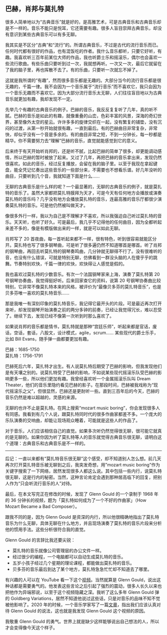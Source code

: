 <div class="inner">
<h2>巴赫，肖邦与莫扎特</h2>
<p>很多人简单地以为“古典音乐”就是好的，是高雅艺术，可是古典音乐和古典音乐却是不一样的。音乐不能只是悦耳，它还需要有趣。很多人盲目崇拜古典音乐，却没有意识到某些古典音乐可以有多无聊。</p>
<p>我其实是不区分“古典”和“流行”的。所谓古典音乐，不过是古代的流行音乐而已。任何时代都有很好的作品，也有混饭吃的作者。我什么音乐都听，只要它好听，有趣。我喜欢听三百年前某位大师的作品，我也听爵士乐和摇滚乐，偶尔也会喜欢一些流行歌曲。有些乐曲只要听到过一次，我就想再听。一次又一次，最后它就留在了我的脑子里，再也挥散不去了。有的乐曲，只要听一次就忘不掉了。</p>
<p>这就是我所谓的“有趣”，然而很多音乐都是无趣的。大部分当今的流行音乐都是很无趣的，千篇一律。我不会因为一个音乐属于“流行音乐”而不喜欢它，我只会因为一个音乐无趣而不喜欢它。因为大部分流行音乐太无聊，人们往往盲目地以为古典音乐就更加有趣，我却发现不一定。</p>
<p>先举几个有趣的古典音乐的例子。巴赫的音乐，我反反复复听了几年，真的听不腻。巴赫的音乐是如此的有趣，就像重叠的山峦，色彩丰富的风景，深海的奇幻世界，甚至像外太空的星云。许许多多的旋律交织在一起，没有繁复的铺垫，没有沉闷的过渡，从第一秒开始就很有趣，一直到最后。有的巴赫曲目非常复杂，非常快，却似乎没有一个音是多余的。有的曲目非常之短，不到一分钟长，每一秒都是精华。你不需要努力去“理解”巴赫的音乐，直觉就能感觉到它的意义。</p>
<p>后来终于有天开始听肖邦的，还是听不腻，比起巴赫的简单了很多，却更能调动感情，所以巴赫的暂时被放了起来。又过了几年，再把巴赫的音乐拿出来，发现仍然很喜欢。如此的音乐，经过反复播放，会留在我的脑子里。以至于我现在拿起键盘，能全凭记忆奏出这些音乐的一些部分来，不需要也不想看乐谱。好几年没听的曲目，只要听到几个音，我就知道下面是什么……</p>
<p>无聊的古典音乐是什么样的呢？一个最显著的，无聊的古典音乐的例子，就是莫扎特的音乐了。虽然大家都把莫扎特膜拜为天才，可是今天有任何地方会播放或演奏莫扎特的音乐吗？几乎没有地方会播放莫扎特的音乐，连最高雅的音乐厅都很少演奏莫扎特的音乐。可是他仍然被叫做天才。</p>
<p>像很多外行一样，我以为自己是不理解才不喜欢，所以我强迫自己听过莫扎特的音乐。天天听，也听了好久。可是最后，我几乎不记得他的任何曲目，因为全都听起来差不多的，像是有模版做出来的一样，就是可以如此无聊。</p>
<p>肖邦写了 20 首夜曲，每一首听起来都不一样，很有特色，听到很容易就能区分开。莫扎特也写了很多钢琴曲，可是听了很多遍仍然不知道哪首是哪首。听了肖邦的钢琴曲，再回去听莫扎特的钢琴奏鸣曲，几分钟就无聊得不行了。没有很难听的音，也没有什么错误，可就是特别无聊，仿佛看到一群没头脑的人在傻乎乎的跳舞。节奏特别欢快，千篇一律的欢快，欢快得让人感觉是假的。</p>
<p>我也喜欢过莫扎特的少数音乐。有次一个法国钢琴家来上海，演奏了莫扎特第 20 号钢琴协奏曲，我觉得挺好听。后来回家查它的资料，说第 20 号钢琴协奏曲比较特别，它非常不像莫扎特本来的风格，被评价为“最像贝多芬的莫扎特音乐”，也是贝多芬唯一喜欢的莫扎特音乐……</p>
<p>那是我唯一有深刻印象的莫扎特音乐，我记得它最开头的片段。可是最近再次打开来听，却发现钢琴开始演奏之前的两分多钟的前奏，已经让我觉得冗长，难以忍受了。继续下去，发现已经不像第一次听到时那么喜欢了。</p>
<p>如果说肖邦的音乐都是情书，莫扎特就是那种“宫廷乐师”，听起来都是官话，废话，空话，套话，八股文，设计模式，agile，scrum…… 某些现代的爵士乐手，比如 Bill Evans，随手弹一曲都要更加有趣。</p>
<p>巴赫：1685-1750 <br />
莫扎特：1756-1791</p>
<p>巴赫死后六年，莫扎特才出生。有人说莫扎特后期受了巴赫的影响，但我发现他们是有天壤之别的。说莫扎特受了巴赫的影响，不如说某些现代摇滚乐队受巴赫的影响更多一些，所以他们更加有趣。我曾经喜欢听一个金属摇滚乐队叫 Dream Theater，他们的音乐里隐约看见巴赫的影子。在那段时间，巴赫被我戏称为“现代摇滚乐之父”，但很显然，巴赫还是更耐听一些。直到三百年后的今天，巴赫的音乐仍然是难以超越的，灵感的来源。</p>
<p>无聊的也许不止是莫扎特。在网上搜索“mozart music boring”，你会发现很多人有同感。我看到有几个人说，跟莫扎特同时代的很多作曲家都差不多。一个庞大的乐队演奏的交响曲，却能让现场观众睡着，可能就是这些人的作品了。</p>
<p>对于音乐，人们应该相信自己的直觉。如果多次听仍然觉得很无聊，很可能它就真的是无聊的。如果你因为听了莫扎特等人的音乐就觉得古典音乐很无聊，请明白这个道理：古典音乐和古典音乐是不一样的。</p>
<hr />
<p>后记：一直以来都有“莫扎特音乐很无聊”这个感受，却不知道别人怎么想。前几天再次打开莫扎特音乐被无聊到之后，我突发奇想，用”mozart music boring”作为关键字搜索了一下网络，居然发现很多人都这么说。其中包括一些内行，说莫扎特很无聊，这是行内的秘密。当然，这种言论肯定会遇到那种居高临下的回复，把别人作为“只会听流行音乐的人”对待。</p>
<p>最后，在本文写完正在修改的时候，发现了 Glenn Gould 的一个录制于 1968 年的 36 分钟长的视频，题为「莫扎特如何成为了一个不好的作曲家」（How Mozart Became a Bad Composer）。</p>
<p>跟我不同的是，因为 Glenn Gould 是资深的内行，所以他很精确地指出了莫扎特音乐为什么无聊，具体无聊在什么地方，并且现场演奏了莫扎特的音乐片段来分析他的惯用手法。这些分析很符合我的直觉。</p>
<p>Glenn Gould 的言辞比我还要尖锐：</p>
<ul>
<li>莫扎特的音乐就像公司管理层的办公文件一样。</li>
<li>经过很少的编程，一个电脑都可以自动生成莫扎特的音乐。</li>
<li>五岁小孩子经过几个星期的理论课程，都能做出莫扎特的音乐。</li>
<li>贝多芬的音乐最后到达了某个地方，莫扎特急急忙忙却不知道去了哪里。</li>
</ul>
<p>有兴趣的人可以在 YouTube 看一下这个<a href="https://youtu.be/1pR74rorRxs">视频</a>。当然就算是 Glenn Gould，说出这种话都是需要勇气的。他发表这些言论之后引起了强烈的震动，很多人长久以来也把他作为异端邪说，以至于这个视频隐藏之深。我听了这么多年 Glenn Gould 弹的 Goldberg Variations，居然不知道他说过这些话，只是对音乐的品味不知不觉被他影响了。2020 年的时候，一个音乐学家写了一篇<a href="https://blogs.loc.gov/music/2020/04/the-unpopular-opinions-of-glenn-gould-or-how-mozart-became-a-bad-composer">文章</a>，指出我们应该认真对待 Glenn Gould 的说法，这也就是我发现 Glenn Gould 这个视频的原因。</p>
<p>我敬重 Glenn Gould 的勇气。世界上就是缺少这样能够说出自己想法的人，所以才会变得像今天这个样子。</p>
</div>
<!--
<div class="ad-banner" style="margin-top: 5px">
<script async src="//pagead2.googlesyndication.com/pagead/js/adsbygoogle.js"></script>
<ins class="adsbygoogle"
                    style="display:inline-block;width:100%;height:90px"
                    data-ad-client="ca-pub-1331524016319584"
                    data-ad-slot="6657867155"></ins>
<script>(adsbygoogle = window.adsbygoogle || []).push({});</script>
</div>
<script data-ad-client="ca-pub-1331524016319584" async
            src="https://pagead2.googlesyndication.com/pagead/js/adsbygoogle.js">
</script>
        -->
    